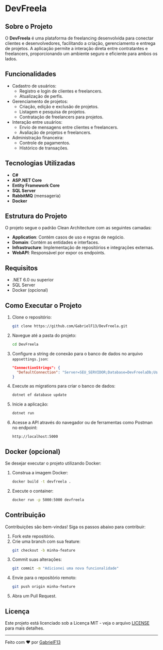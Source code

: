 # DevFreela

## Sobre o Projeto
O **DevFreela** é uma plataforma de freelancing desenvolvida para conectar clientes e desenvolvedores, facilitando a criação, gerenciamento e entrega de projetos. A aplicação permite a interação direta entre contratantes e freelancers, proporcionando um ambiente seguro e eficiente para ambos os lados.

## Funcionalidades
- Cadastro de usuários:
  - Registro e login de clientes e freelancers.
  - Atualização de perfis.
- Gerenciamento de projetos:
  - Criação, edição e exclusão de projetos.
  - Listagem e pesquisa de projetos.
  - Contratação de freelancers para projetos.
- Interação entre usuários:
  - Envio de mensagens entre clientes e freelancers.
  - Avaliação de projetos e freelancers.
- Administração financeira:
  - Controle de pagamentos.
  - Histórico de transações.

## Tecnologias Utilizadas
- **C#**
- **ASP.NET Core**
- **Entity Framework Core**
- **SQL Server**
- **RabbitMQ** (mensageria)
- **Docker**

## Estrutura do Projeto
O projeto segue o padrão Clean Architecture com as seguintes camadas:

- **Application**: Contém casos de uso e regras de negócio.
- **Domain**: Contém as entidades e interfaces.
- **Infrastructure**: Implementação de repositórios e integrações externas.
- **WebAPI**: Responsável por expor os endpoints.

## Requisitos
- .NET 6.0 ou superior
- SQL Server
- Docker (opcional)

## Como Executar o Projeto
1. Clone o repositório:
   ```bash
   git clone https://github.com/GabrielF13/DevFreela.git
   ```
2. Navegue até a pasta do projeto:
   ```bash
   cd DevFreela
   ```
3. Configure a string de conexão para o banco de dados no arquivo `appsettings.json`:
   ```json
   "ConnectionStrings": {
     "DefaultConnection": "Server=SEU_SERVIDOR;Database=DevFreelaDb;User Id=SEU_USUARIO;Password=SUA_SENHA;"
   }
   ```
4. Execute as migrations para criar o banco de dados:
   ```bash
   dotnet ef database update
   ```
5. Inicie a aplicação:
   ```bash
   dotnet run
   ```
6. Acesse a API através do navegador ou de ferramentas como Postman no endpoint:
   ```
   http://localhost:5000
   ```

## Docker (opcional)
Se desejar executar o projeto utilizando Docker:
1. Construa a imagem Docker:
   ```bash
   docker build -t devfreela .
   ```
2. Execute o container:
   ```bash
   docker run -p 5000:5000 devfreela
   ```

## Contribuição
Contribuições são bem-vindas! Siga os passos abaixo para contribuir:
1. Fork este repositório.
2. Crie uma branch com sua feature:
   ```bash
   git checkout -b minha-feature
   ```
3. Commit suas alterações:
   ```bash
   git commit -m "Adicionei uma nova funcionalidade"
   ```
4. Envie para o repositório remoto:
   ```bash
   git push origin minha-feature
   ```
5. Abra um Pull Request.

## Licença
Este projeto está licenciado sob a Licença MIT - veja o arquivo [LICENSE](LICENSE) para mais detalhes.

---
Feito com ❤ por [GabrielF13](https://github.com/GabrielF13)

